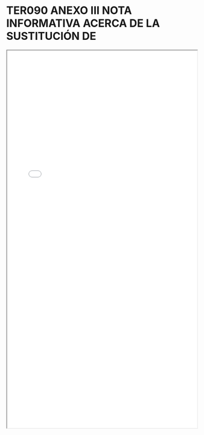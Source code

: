 # TER090 ANEXO III NOTA INFORMATIVA ACERCA DE LA SUSTITUCIÓN DE

<iframe src="../TER090 ANEXO III NOTA INFORMATIVA ACERCA DE LA SUSTITUCIÓN DE.pdf" width="100%" height="1000px"></iframe>
